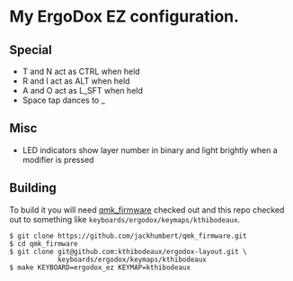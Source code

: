 # My ErgoDox EZ configuration.

## Special
* T and N act as CTRL when held
* R and I act as ALT when held
* A and O act as L_SFT when held
* Space tap dances to _

## Misc
* LED indicators show layer number in binary and light brightly when a modifier
  is pressed

## Building

To build it you will need [qmk_firmware][qmk] checked out and this repo checked
out to something like `keyboards/ergodox/keymaps/kthibodeaux`.

 [qmk]: https://github.com/jackhumbert/qmk_firmware

```
$ git clone https://github.com/jackhumbert/qmk_firmware.git
$ cd qmk_firmware
$ git clone git@github.com:kthibodeaux/ergodox-layout.git \
            keyboards/ergodox/keymaps/kthibodeaux
$ make KEYBOARD=ergodox_ez KEYMAP=kthibodeaux
```
